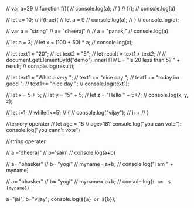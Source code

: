 
// var a=29
// function f(){
//     console.log(a);
// }
// f();
// console.log(a)


// let a= 10;
// if(true){
//     let a = 9
//     console.log(a);
// }
// console.log(a);


// var a = "string"
//  a= "dheeraj"
// //  a = "panakj"
//  console.log(a)

// let a = 3;
// let x = (100 + 50) * a;
// console.log(x);


// let text1 = "20";
// let text2 = "5";
// let result = text1 > text2;
// // document.getElementById("demo").innerHTML = "Is 20 less than 5? " + result;
// console.log(result);


// let text1 = "What a very ";
// text1 += "nice day ";
// text1 += "today im good ";
// text1+= "nice day ";
// console.log(text1);


// let x = 5 + 5;
// let y = "5" + 5;
// let z = "Hello " + 5+7;
// console.log(x, y, z);

// let i=1;
// while(i<=5)
// {
//     console.log("vijay");
//     i++
// }


//ternory operater
// let age = 18
// age>18? console.log("you can vote"): console.log("you cann't vote")



//string operater 

// a ='dheeraj '
// b='sain'
// console.log(a+b)


// a= "bhasker"
// b= "yogi"
// myname= a+b;
// console.log("i am " + myname)

// a= "bhasker"
// b= "yogi"
// myname= a+b;
// console.log(`i am  $ {myname}`)


a="jai";
b="vijay";
console.log(`${a} or ${b}`);
